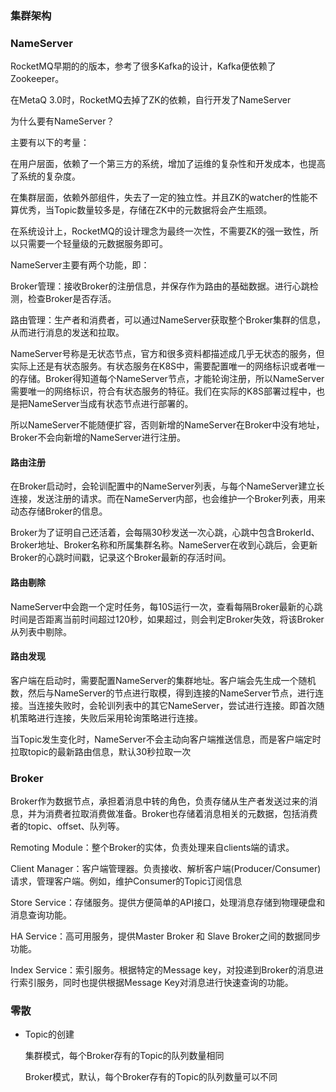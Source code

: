 ### 集群架构



### NameServer

RocketMQ早期的的版本，参考了很多Kafka的设计，Kafka便依赖了Zookeeper。

在MetaQ 3.0时，RocketMQ去掉了ZK的依赖，自行开发了NameServer



为什么要有NameServer？

主要有以下的考量：

在用户层面，依赖了一个第三方的系统，增加了运维的复杂性和开发成本，也提高了系统的复杂度。

在集群层面，依赖外部组件，失去了一定的独立性。并且ZK的watcher的性能不算优秀，当Topic数量较多是，存储在ZK中的元数据将会产生瓶颈。

在系统设计上，RocketMQ的设计理念为最终一次性，不需要ZK的强一致性，所以只需要一个轻量级的元数据服务即可。



NameServer主要有两个功能，即：

Broker管理：接收Broker的注册信息，并保存作为路由的基础数据。进行心跳检测，检查Broker是否存活。

路由管理：生产者和消费者，可以通过NameServer获取整个Broker集群的信息，从而进行消息的发送和拉取。



NameServer号称是无状态节点，官方和很多资料都描述成几乎无状态的服务，但实际上还是有状态服务。有状态服务在K8S中，需要配置唯一的网络标识或者唯一的存储。Broker得知道每个NameServer节点，才能轮询注册，所以NameServer需要唯一的网络标识，符合有状态服务的特征。我们在实际的K8S部署过程中，也是把NameServer当成有状态节点进行部署的。

所以NameServer不能随便扩容，否则新增的NameServer在Broker中没有地址，Broker不会向新增的NameServer进行注册。



#### 路由注册

在Broker启动时，会轮训配置中的NameServer列表，与每个NameServer建立长连接，发送注册的请求。而在NameServer内部，也会维护一个Broker列表，用来动态存储Broker的信息。

Broker为了证明自己还活着，会每隔30秒发送一次心跳，心跳中包含BrokerId、Broker地址、Broker名称和所属集群名称。NameServer在收到心跳后，会更新Broker的心跳时间戳，记录这个Broker最新的存活时间。



#### 路由剔除

NameServer中会跑一个定时任务，每10S运行一次，查看每隔Broker最新的心跳时间是否距离当前时间超过120秒，如果超过，则会判定Broker失效，将该Broker从列表中剔除。



#### 路由发现

客户端在启动时，需要配置NameServer的集群地址。客户端会先生成一个随机数，然后与NameServer的节点进行取模，得到连接的NameServer节点，进行连接。当连接失败时，会轮训列表中的其它NameServer，尝试进行连接。即首次随机策略进行连接，失败后采用轮询策略进行连接。

当Topic发生变化时，NameServer不会主动向客户端推送信息，而是客户端定时拉取topic的最新路由信息，默认30秒拉取一次



### Broker

Broker作为数据节点，承担着消息中转的角色，负责存储从生产者发送过来的消息，并为消费者拉取消费做准备。Broker也存储着消息相关的元数据，包括消费者的topic、offset、队列等。





Remoting Module：整个Broker的实体，负责处理来自clients端的请求。

Client Manager：客户端管理器。负责接收、解析客户端(Producer/Consumer)请求，管理客户端。例如，维护Consumer的Topic订阅信息

Store Service：存储服务。提供方便简单的API接口，处理消息存储到物理硬盘和消息查询功能。

HA Service：高可用服务，提供Master Broker 和 Slave Broker之间的数据同步功能。

Index Service：索引服务。根据特定的Message key，对投递到Broker的消息进行索引服务，同时也提供根据Message Key对消息进行快速查询的功能。





### 零散



- Topic的创建

  集群模式，每个Broker存有的Topic的队列数量相同

  Broker模式，默认，每个Broker存有的Topic的队列数量可以不同

